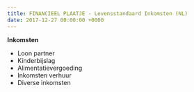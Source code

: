 ```yaml
---
title: FINANCIEEL PLAATJE - Levensstandaard Inkomsten (NL)
date: 2017-12-27 00:00:00 +0000
---
```

**Inkomsten**

* Loon partner
* Kinderbijslag
* Alimentatievergoeding
* Inkomsten verhuur
* Diverse inkomsten